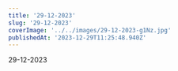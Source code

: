 ```yaml
---
title: '29-12-2023'
slug: '29-12-2023'
coverImage: '../../images/29-12-2023-g1Nz.jpg'
publishedAt: '2023-12-29T11:25:48.940Z'
---
```


29-12-2023